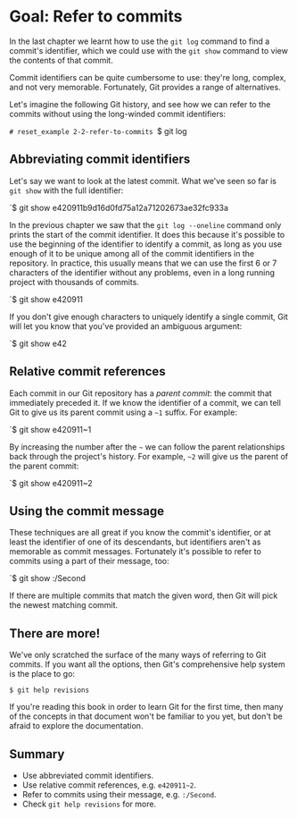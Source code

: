 # Goal: Refer to commits

In the last chapter we learnt how to use the `git log` command to find a
commit's identifier, which we could use with the `git show` command to view the
contents of that commit.

Commit identifiers can be quite cumbersome to use: they're long, complex, and
not very memorable. Fortunately, Git provides a range of alternatives.

Let's imagine the following Git history, and see how we can refer to the commits
without using the long-winded commit identifiers:

`# reset_example 2-2-refer-to-commits
`$ git log

## Abbreviating commit identifiers

Let's say we want to look at the latest commit. What we've seen so far is `git
show` with the full identifier:

`$ git show e420911b9d16d0fd75a12a71202673ae32fc933a

In the previous chapter we saw that the `git log --oneline` command only prints
the start of the commit identifier. It does this because it's possible to use
the beginning of the identifier to identify a commit, as long as you use enough
of it to be unique among all of the commit identifiers in the repository. In
practice, this usually means that we can use the first 6 or 7 characters of the
identifier without any problems, even in a long running project with thousands
of commits.

`$ git show e420911

If you don't give enough characters to uniquely identify a single commit, Git
will let you know that you've provided an ambiguous argument:

`$ git show e42

## Relative commit references

Each commit in our Git repository has a <dfn>parent commit</dfn>: the
commit that immediately preceded it. If we know the identifier of a commit, we
can tell Git to give us its parent commit using a `~1` suffix. For example:

`$ git show e420911~1

By increasing the number after the `~` we can follow the parent relationships
back through the project's history. For example, `~2` will give us the parent of
the parent commit:

`$ git show e420911~2

## Using the commit message

These techniques are all great if you know the commit's identifier, or at least
the identifier of one of its descendants, but identifiers aren't as memorable as
commit messages. Fortunately it's possible to refer to commits using a part of
their message, too:

`$ git show :/Second

If there are multiple commits that match the given word, then Git will pick the
newest matching commit.

## There are more!

We've only scratched the surface of the many ways of referring to Git commits.
If you want all the options, then Git's comprehensive help system is the place
to go:

    $ git help revisions

If you're reading this book in order to learn Git for the first time, then many
of the concepts in that document won't be familiar to you yet, but don't be
afraid to explore the documentation.

## Summary

* Use abbreviated commit identifiers.
* Use relative commit references, e.g. `e420911~2`.
* Refer to commits using their message, e.g. `:/Second`.
* Check `git help revisions` for more.
